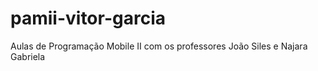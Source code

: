 # pamii-vitor-garcia
Aulas de Programação Mobile II com os professores João Siles e Najara Gabriela
